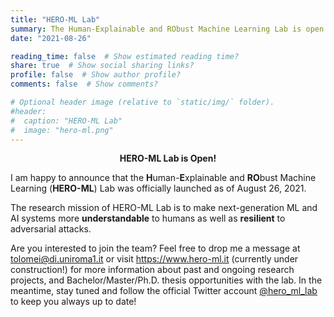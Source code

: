 ```yaml
---
title: "HERO-ML Lab"
summary: The Human-Explainable and RObust Machine Learning Lab is open!
date: "2021-08-26"

reading_time: false  # Show estimated reading time?
share: true  # Show social sharing links?
profile: false  # Show author profile?
comments: false  # Show comments?

# Optional header image (relative to `static/img/` folder).
#header:
#  caption: "HERO-ML Lab"
#  image: "hero-ml.png"
---
```


<center><b>HERO-ML Lab is Open!</b></center>

I am happy to announce that the **H**uman-**E**xplainable and **RO**bust Machine Learning (**HERO-ML**) Lab was officially launched as of August 26, 2021.

The research mission of HERO-ML Lab is to make next-generation ML and AI systems more **understandable** to humans
as well as **resilient** to adversarial attacks.

Are you interested to join the team?
Feel free to drop me a message at <a href="mailto:tolomei@di.uniroma1.it">tolomei@di.uniroma1.it</a> or visit https://www.hero-ml.it (currently under construction!) for more information about past and ongoing research projects, and Bachelor/Master/Ph.D. thesis opportunities with the lab.
In the meantime, stay tuned and follow the official Twitter account [@hero_ml_lab](https://twitter.com/hero_ml_lab) to keep you always up to date!
